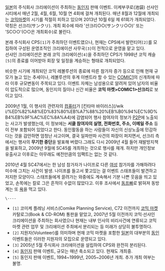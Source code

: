 [일본](%EC%9D%BC%EB%B3%B8.md)의 주식회사 크리에이션이 주최하는
[동인지](%EB%8F%99%EC%9D%B8%EC%A7%80.md) 판매 이벤트. 이케부쿠로(池袋) 선샤인 시티에서 매년 2월, 4월,
6월, 10월 연 4회에 걸쳐 개최된다. 매년 8월과 12월에 개최되는 [코믹마켓](%EC%BD%94%EB%AF%B9%20%EB%A7%88%EC%BC%93.md)의 시기를 적절히 피하고 있으며 2013년 10월
6일 제 61회가 개최되었다. 약칭은 선크리(サンクリ). 개최 회수에 따라 '산크리○○(サンクリ○○)' 또는 'SC○○'(○○은 개최회수)로
불린다.

본래 주식회사 CPS`[1]`가 주최하던 이벤트였으나, 현재는 CPS에서 발런티어`[2]`를 모집하여 구성된 운영조직인 크리에이션
사무국`[3]`이 전적으로 운영을 맡고 있다.  
선샤인 크리에이션은 본래 코믹 크리에이션`[4]`을 주최하던 CPS가 1998년 코믹 캐슬`[5]`의 종료를 이어받아 회장 및 일정을
계승하는 형태로 개최되었다.

비슷한 시기에 개최되던 코믹 레볼루션의 종료에 따른 참가자 증가 등으로 인해 현재 규모가 늘고 있는 추세이나, 레볼루션의 후계 이벤트라 할
수 있는 [COMIC1](COMIC1.md)의 신개최에 따라 이후 규모변동이 주목되고 있다. 이벤트 자체는 남성용으로 알려져 있어
남자의 비율이 압도적으로 많으며, 동인지의 질이나 신간 비율은 **코믹 마켓>COMIC1>산크리**로 보이고 있다.

2009년 1월, 이 행사의 관련자의 [컴퓨터](%EC%BB%B4%ED%93%A8%ED%84%B0.md)가 [킨타마 바이러스](/wik
i/%ED%82%A8%ED%83%80%EB%A7%88%20%EB%B0%94%EC%9D%B4%EB%9F%AC%EC%8A%A4)에 감염되어 행사
참여자의 정보가 [P2P](P2P.md)에 노출되는 사고가 발생했는데, 이 정보에는 **서클 참여자의 실명, 전화번호, 주소, 이메일
주소** 등이 전부 포함되어 있었다고 한다. 동인활동을 하는 사람들이 자신의 신상노출에 민감하다는 것을 감안하면 엄청난 사고이며, 결국
일파만파 사건의 파장이 퍼지면서, 선크리 측에서는 행사의 **무기한 중단**을 발표해 버렸다.그래도 다시 2009년 4월 들어 재발방지책을
발표하고, 2009년 9월에 SC45를 개최하는 것으로 행사를 재개. 하지만 개인정보 유출사고 이후로는 아무래도 예전만큼의 임팩트는 없는 것
같다.

2010년 4월 SC47에서는 한 남성 참가자가 나이프로 다른 [여성](%EC%97%AC%EC%84%B1.md) 참가자를 가해하려다
미수에 그치는 사건이 발생. 나이프를 들고서 쫓고있는 걸 이벤트 스태프들이 발견하고 저지한 모양이다. 스태프들에게 끌려가는 와중에도 계속해서
기분 나쁜 웃음을 띄고 있었고, 손목에는 칼로 그은 흔적이 수없이 많았다고. 이후 조사에서
[동프빠](%EB%8F%99%ED%94%84%EB%B9%A0.md)로 밝혀져 동방계는 또 [욕](%EC%9A%95.md)을 먹고
있다.  

`\----`

  * `[1]` 코미케 플레닝 서비스(Comike Planning Service), C72 이전까지 [코믹 마켓](%EC%BD%94%EB%AF%B9%20%EB%A7%88%EC%BC%93.md) 카탈로그(Book & CD-ROM) 통판을 맡았고, 2007년 5월 이전까지 코믹·선샤인 크리에이션을 주최하는 회사였으나 현재는 내부 인사의 비리사건에 연류되고 코믹 마켓 관련 업무 및 크리에이션 주최에서 분리되는 등 미래가 상당히 불투명하다.
  * `[2]` 지원자(Volunteer)를 의미하며 현재 코믹 마켓을 포함한 [일본](%EC%9D%BC%EB%B3%B8.md)의 대부분의 [동인](%EB%8F%99%EC%9D%B8.md) 이벤트들은 이러한 지원자의 모집으로 운영되고 있다.
  * `[3]` 2005년 5월 주식회사 크리에이션을 설립하여 CPS와 완전히 분리된다.
  * `[4]` [동인지](%EB%8F%99%EC%9D%B8%EC%A7%80.md) 판매 이벤트, 규모는 매년 축소되고 있다. 현재도 개최중.
  * `[5]` 동인지 판매 이벤트, 1994~1999년, 2005~2006년 개최. 추가 개최 여부는 불명.

